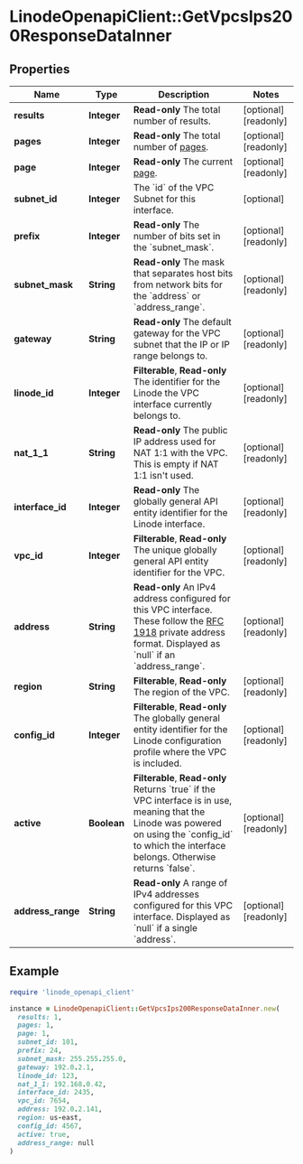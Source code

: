 # LinodeOpenapiClient::GetVpcsIps200ResponseDataInner

## Properties

| Name | Type | Description | Notes |
| ---- | ---- | ----------- | ----- |
| **results** | **Integer** | __Read-only__ The total number of results. | [optional][readonly] |
| **pages** | **Integer** | __Read-only__ The total number of [pages](https://techdocs.akamai.com/linode-api/reference/pagination). | [optional][readonly] |
| **page** | **Integer** | __Read-only__ The current [page](https://techdocs.akamai.com/linode-api/reference/pagination). | [optional][readonly] |
| **subnet_id** | **Integer** | The &#x60;id&#x60; of the VPC Subnet for this interface. | [optional] |
| **prefix** | **Integer** | __Read-only__ The number of bits set in the &#x60;subnet_mask&#x60;. | [optional][readonly] |
| **subnet_mask** | **String** | __Read-only__ The mask that separates host bits from network bits for the &#x60;address&#x60; or &#x60;address_range&#x60;. | [optional][readonly] |
| **gateway** | **String** | __Read-only__ The default gateway for the VPC subnet that the IP or IP range belongs to. | [optional][readonly] |
| **linode_id** | **Integer** | __Filterable__, __Read-only__ The identifier for the Linode the VPC interface currently belongs to. | [optional][readonly] |
| **nat_1_1** | **String** | __Read-only__ The public IP address used for NAT 1:1 with the VPC. This is empty if NAT 1:1 isn&#39;t used. | [optional][readonly] |
| **interface_id** | **Integer** | __Read-only__ The globally general API entity identifier for the Linode interface. | [optional][readonly] |
| **vpc_id** | **Integer** | __Filterable__, __Read-only__ The unique globally general API entity identifier for the VPC. | [optional][readonly] |
| **address** | **String** | __Read-only__ An IPv4 address configured for this VPC interface. These follow the [RFC 1918](https://datatracker.ietf.org/doc/html/rfc1918) private address format. Displayed as &#x60;null&#x60; if an &#x60;address_range&#x60;. | [optional][readonly] |
| **region** | **String** | __Filterable__, __Read-only__ The region of the VPC. | [optional][readonly] |
| **config_id** | **Integer** | __Filterable__, __Read-only__ The globally general entity identifier for the Linode configuration profile where the VPC is included. | [optional][readonly] |
| **active** | **Boolean** | __Filterable__, __Read-only__ Returns &#x60;true&#x60; if the VPC interface is in use, meaning that the Linode was powered on using the &#x60;config_id&#x60; to which the interface belongs. Otherwise returns &#x60;false&#x60;. | [optional][readonly] |
| **address_range** | **String** | __Read-only__ A range of IPv4 addresses configured for this VPC interface. Displayed as &#x60;null&#x60; if a single &#x60;address&#x60;. | [optional][readonly] |

## Example

```ruby
require 'linode_openapi_client'

instance = LinodeOpenapiClient::GetVpcsIps200ResponseDataInner.new(
  results: 1,
  pages: 1,
  page: 1,
  subnet_id: 101,
  prefix: 24,
  subnet_mask: 255.255.255.0,
  gateway: 192.0.2.1,
  linode_id: 123,
  nat_1_1: 192.168.0.42,
  interface_id: 2435,
  vpc_id: 7654,
  address: 192.0.2.141,
  region: us-east,
  config_id: 4567,
  active: true,
  address_range: null
)
```

